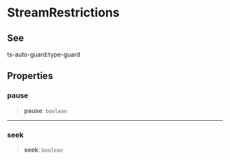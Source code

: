 # StreamRestrictions

## See

ts-auto-guard:type-guard

## Properties

### pause

> **pause**: `boolean`

***

### seek

> **seek**: `boolean`
